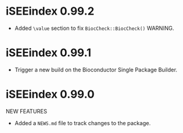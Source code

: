 # iSEEindex 0.99.2

* Added `\value` section to fix `BiocCheck::BiocCheck()` WARNING.

# iSEEindex 0.99.1

* Trigger a new build on the Bioconductor Single Package Builder.

# iSEEindex 0.99.0

NEW FEATURES

* Added a `NEWS.md` file to track changes to the package.
